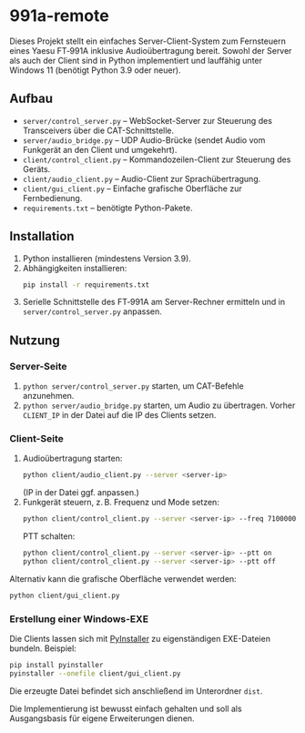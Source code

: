 # 991a-remote

Dieses Projekt stellt ein einfaches Server-Client-System zum Fernsteuern eines Yaesu FT‑991A 
inklusive Audioübertragung bereit. Sowohl der Server als auch der Client sind in Python implementiert
und lauffähig unter Windows 11 (benötigt Python 3.9 oder neuer).

## Aufbau

- `server/control_server.py` – WebSocket-Server zur Steuerung des Transceivers über die CAT-Schnittstelle.
- `server/audio_bridge.py`  – UDP Audio-Brücke (sendet Audio vom Funkgerät an den Client und umgekehrt).
- `client/control_client.py` – Kommandozeilen-Client zur Steuerung des Geräts.
- `client/audio_client.py`   – Audio-Client zur Sprachübertragung.
- `client/gui_client.py`     – Einfache grafische Oberfläche zur Fernbedienung.
- `requirements.txt`         – benötigte Python-Pakete.

## Installation

1. Python installieren (mindestens Version 3.9).
2. Abhängigkeiten installieren:
   ```bash
   pip install -r requirements.txt
   ```
3. Serielle Schnittstelle des FT‑991A am Server-Rechner ermitteln und in `server/control_server.py` anpassen.

## Nutzung

### Server-Seite

1. `python server/control_server.py` starten, um CAT-Befehle anzunehmen.
2. `python server/audio_bridge.py` starten, um Audio zu übertragen. Vorher `CLIENT_IP` in der Datei auf
die IP des Clients setzen.

### Client-Seite

1. Audioübertragung starten:
   ```bash
   python client/audio_client.py --server <server-ip>
   ```
   (IP in der Datei ggf. anpassen.)
2. Funkgerät steuern, z. B. Frequenz und Mode setzen:
   ```bash
   python client/control_client.py --server <server-ip> --freq 7100000 --mode 1
   ```
   PTT schalten:
   ```bash
   python client/control_client.py --server <server-ip> --ptt on
   python client/control_client.py --server <server-ip> --ptt off
   ```
Alternativ kann die grafische Oberfläche verwendet werden:
   ```bash
   python client/gui_client.py
   ```

### Erstellung einer Windows-EXE

Die Clients lassen sich mit [PyInstaller](https://www.pyinstaller.org/) zu
eigenständigen EXE-Dateien bundeln. Beispiel:

```bash
pip install pyinstaller
pyinstaller --onefile client/gui_client.py
```

Die erzeugte Datei befindet sich anschließend im Unterordner `dist`.

Die Implementierung ist bewusst einfach gehalten und soll als Ausgangsbasis für eigene Erweiterungen dienen.

